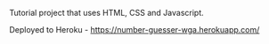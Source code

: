 Tutorial project that uses HTML, CSS and Javascript.

Deployed to Heroku - https://number-guesser-wga.herokuapp.com/
